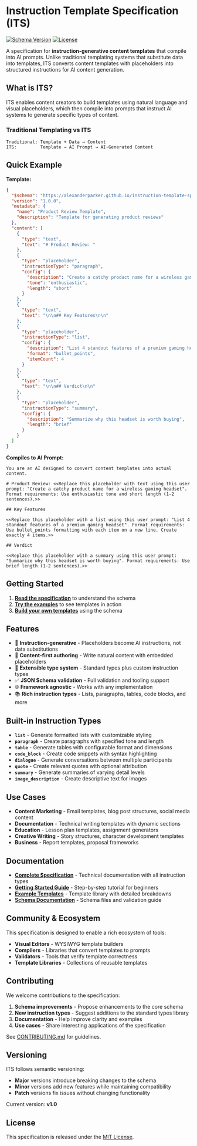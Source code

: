 # Instruction Template Specification (ITS)

[![Schema Version](https://img.shields.io/badge/schema-v1.0-blue)](https://alexanderparker.github.io/instruction-template-specification/schema/v1.0/)
[![License](https://img.shields.io/badge/license-MIT-green)](LICENSE)

A specification for **instruction-generative content templates** that compile into AI prompts. Unlike traditional templating systems that substitute data into templates, ITS converts content templates with placeholders into structured instructions for AI content generation.

## What is ITS?

ITS enables content creators to build templates using natural language and visual placeholders, which then compile into prompts that instruct AI systems to generate specific types of content.

### Traditional Templating vs ITS

```
Traditional: Template + Data → Content
ITS:         Template → AI Prompt → AI-Generated Content
```

## Quick Example

**Template:**

```json
{
  "$schema": "https://alexanderparker.github.io/instruction-template-specification/schema/v1.0/its-base-schema-v1.json",
  "version": "1.0.0",
  "metadata": {
    "name": "Product Review Template",
    "description": "Template for generating product reviews"
  },
  "content": [
    {
      "type": "text",
      "text": "# Product Review: "
    },
    {
      "type": "placeholder",
      "instructionType": "paragraph",
      "config": {
        "description": "Create a catchy product name for a wireless gaming headset",
        "tone": "enthusiastic",
        "length": "short"
      }
    },
    {
      "type": "text",
      "text": "\n\n## Key Features\n\n"
    },
    {
      "type": "placeholder",
      "instructionType": "list",
      "config": {
        "description": "List 4 standout features of a premium gaming headset",
        "format": "bullet_points",
        "itemCount": 4
      }
    },
    {
      "type": "text",
      "text": "\n\n## Verdict\n\n"
    },
    {
      "type": "placeholder",
      "instructionType": "summary",
      "config": {
        "description": "Summarize why this headset is worth buying",
        "length": "brief"
      }
    }
  ]
}
```

**Compiles to AI Prompt:**

```
You are an AI designed to convert content templates into actual content.

# Product Review: <<Replace this placeholder with text using this user prompt: "Create a catchy product name for a wireless gaming headset". Format requirements: Use enthusiastic tone and short length (1-2 sentences).>>

## Key Features

<<Replace this placeholder with a list using this user prompt: "List 4 standout features of a premium gaming headset". Format requirements: Use bullet_points formatting with each item on a new line. Create exactly 4 items.>>

## Verdict

<<Replace this placeholder with a summary using this user prompt: "Summarize why this headset is worth buying". Format requirements: Use brief length (1-2 sentences).>>
```

## Getting Started

1. **[Read the specification](https://alexanderparker.github.io/instruction-template-specification/specification.html)** to understand the schema
2. **[Try the examples](https://alexanderparker.github.io/instruction-template-specification/examples.html)** to see templates in action
3. **[Build your own templates](https://alexanderparker.github.io/instruction-template-specification/getting-started.html)** using the schema

## Features

- 🎯 **Instruction-generative** - Placeholders become AI instructions, not data substitutions
- 📝 **Content-first authoring** - Write natural content with embedded placeholders
- 🔧 **Extensible type system** - Standard types plus custom instruction types
- ✅ **JSON Schema validation** - Full validation and tooling support
- 🌐 **Framework agnostic** - Works with any implementation
- 📚 **Rich instruction types** - Lists, paragraphs, tables, code blocks, and more

## Built-in Instruction Types

- **`list`** - Generate formatted lists with customizable styling
- **`paragraph`** - Create paragraphs with specified tone and length
- **`table`** - Generate tables with configurable format and dimensions
- **`code_block`** - Create code snippets with syntax highlighting
- **`dialogue`** - Generate conversations between multiple participants
- **`quote`** - Create relevant quotes with optional attribution
- **`summary`** - Generate summaries of varying detail levels
- **`image_description`** - Create descriptive text for images

## Use Cases

- **Content Marketing** - Email templates, blog post structures, social media content
- **Documentation** - Technical writing templates with dynamic sections
- **Education** - Lesson plan templates, assignment generators
- **Creative Writing** - Story structures, character development templates
- **Business** - Report templates, proposal frameworks

## Documentation

- **[Complete Specification](https://alexanderparker.github.io/instruction-template-specification/specification.html)** - Technical documentation with all instruction types
- **[Getting Started Guide](https://alexanderparker.github.io/instruction-template-specification/getting-started.html)** - Step-by-step tutorial for beginners
- **[Example Templates](https://alexanderparker.github.io/instruction-template-specification/examples.html)** - Template library with detailed breakdowns
- **[Schema Documentation](https://alexanderparker.github.io/instruction-template-specification/schema/v1.0/)** - Schema files and validation guide

## Community & Ecosystem

This specification is designed to enable a rich ecosystem of tools:

- **Visual Editors** - WYSIWYG template builders
- **Compilers** - Libraries that convert templates to prompts
- **Validators** - Tools that verify template correctness
- **Template Libraries** - Collections of reusable templates

## Contributing

We welcome contributions to the specification:

1. **Schema improvements** - Propose enhancements to the core schema
2. **New instruction types** - Suggest additions to the standard types library
3. **Documentation** - Help improve clarity and examples
4. **Use cases** - Share interesting applications of the specification

See [CONTRIBUTING.md](CONTRIBUTING.md) for guidelines.

## Versioning

ITS follows semantic versioning:

- **Major** versions introduce breaking changes to the schema
- **Minor** versions add new features while maintaining compatibility
- **Patch** versions fix issues without changing functionality

Current version: **v1.0**

## License

This specification is released under the [MIT License](LICENSE).
